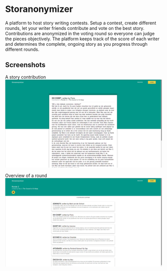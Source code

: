 # Storanonymizer
A platform to host story writing contests. Setup a contest, create different rounds, let your writer friends contribute and vote on the best story. Contributions are anonymized in the voting round so everyone can judge the pieces objectively. The platform keeps track of the score of each writer and determines the complete, ongoing story as you progress through different rounds.

## Screenshots
A story contribution
![A story contribution](/screenshots/contribution.png)

Overview of a round
![Overview of a round](/screenshots/round.png)

